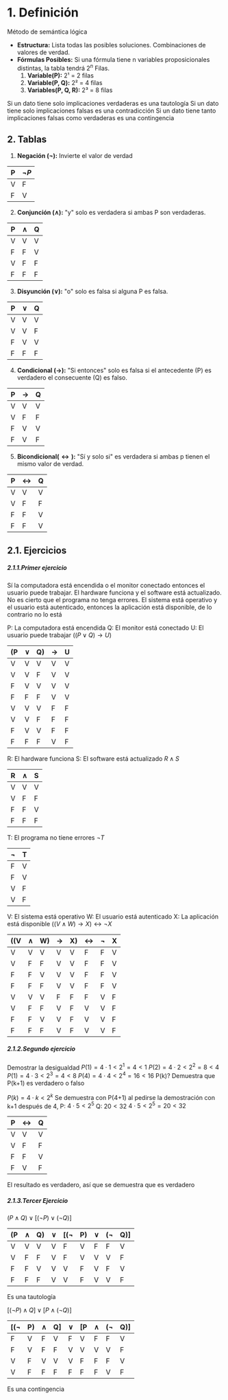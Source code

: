 # 1. Definición
Método de semántica lógica
- **Estructura:** Lista todas las posibles soluciones. Combinaciones de valores de verdad.
- **Fórmulas Posibles:** Si una fórmula tiene n variables proposicionales distintas, la tabla tendrá $2^n$ Filas.
	1) **Variable(P):** $2¹$ = 2 filas
	2) **Variable(P, Q):** $2²$ = 4 filas
	3) **Variables(P, Q, R):** $2³$ = 8 filas

Si un dato tiene solo implicaciones verdaderas es una tautología
Si un dato tiene solo implicaciones falsas es una contradicción
Si un dato tiene tanto implicaciones falsas como verdaderas es una contingencia 
## 2. Tablas
1. **Negación ($\neg$):** Invierte el valor de verdad

| P   | $\neg P$ |
| --- | -------- |
| V   | F        |
| F   | V        |
2. **Conjunción ($\land$):** "y" solo es verdadera si ambas P son verdaderas.

| P   | $\land$ | Q   |
| --- | ------- | --- |
| V   | V       | V   |
| F   | F       | V   |
| V   | F       | F   |
| F   | F       | F   |
3. **Disyunción ($\lor$):** "o" solo es falsa si alguna P es falsa.

| P   | $\lor$ | Q   |
| --- | ------ | --- |
| V   | V      | V   |
| V   | V      | F   |
| F   | V      | V   |
| F   | F      | F   |
4. **Condicional ($\rightarrow$):** "Si entonces" solo es falsa si el antecedente (P) es verdadero el consecuente (Q) es falso.

| P   | $\rightarrow$ | Q   |
| --- | ------------- | --- |
| V   | V             | V   |
| V   | F             | F   |
| F   | V             | V   |
| F   | V             | F   |
5. **Bicondicional($\leftrightarrow):$** "Sí y solo si" es verdadera si ambas p tienen el mismo valor de verdad.

| P   | $\leftrightarrow$ | Q   |
| --- | ----------------- | --- |
| V   | V                 | V   |
| V   | F                 | F   |
| F   | F                 | V   |
| F   | F                 | V   |
## 2.1. Ejercicios
##### 2.1.1.Primer ejercicio
Sí la computadora está encendida o el monitor conectado entonces el usuario puede trabajar. El hardware funciona y el software está actualizado. No es cierto que el programa no tenga errores. El sistema está operativo y el usuario está autenticado, entonces la aplicación está disponible, de lo contrario no lo está

P: La computadora está encendida
Q: El monitor está conectado
U: El usuario puede trabajar
$((P\lor Q)\rightarrow U)$

| (P  | $\lor$ | Q)  | $\rightarrow$ | U   |
| --- | ------ | --- | ------------- | --- |
| V   | V      | V   | V             | V   |
| V   | V      | F   | V             | V   |
| F   | V      | V   | V             | V   |
| F   | F      | F   | V             | V   |
| V   | V      | V   | F             | F   |
| V   | V      | F   | F             | F   |
| F   | V      | V   | F             | F   |
| F   | F      | F   | V             | F   |
R: El hardware funciona
S: El software está actualizado
$R\land S$

| R   | $\land$ | S   |
| --- | ------- | --- |
| V   | V       | V   |
| V   | F       | F   |
| F   | F       | V   |
| F   | F       | F   |

T: El programa no tiene errores
$\neg T$

| $\neg$ | T   |
| ------ | --- |
| F      | V   |
| F      | V   |
| V      | F   |
| V      | F   |

V: El sistema está operativo
W: El usuario está autenticado
X: La aplicación está disponible
$((V\land W)\rightarrow X)\leftrightarrow \neg X$

| ((V | $\land$ | W)  | $\rightarrow$ | X)  | $\leftrightarrow$ | $\neg$ | X   |
| --- | ------- | --- | ------------- | --- | ----------------- | ------ | --- |
| V   | V       | V   | V             | V   | F                 | F      | V   |
| V   | F       | F   | V             | V   | F                 | F      | V   |
| F   | F       | V   | V             | V   | F                 | F      | V   |
| F   | F       | F   | V             | V   | F                 | F      | V   |
| V   | V       | V   | F             | F   | F                 | V      | F   |
| V   | F       | F   | V             | F   | V                 | V      | F   |
| F   | F       | V   | V             | F   | V                 | V      | F   |
| F   | F       | F   | V             | F   | V                 | V      | F   |

##### 2.1.2.Segundo ejercicio
Demostrar la desigualdad
$P(1)=4\cdot 1<2^{1}=4<1$
$P(2)=4\cdot 2<2^{2}=8<4$
$P(1)=4\cdot 3<2^{3}=4<8$
$P(4)=4\cdot 4<2^{4}=16<16$
P(k)? Demuestra que P(k+1) es verdadero o falso

$P(k)=4\cdot k<2^{k}$
Se demuestra con P(4+1) al pedirse la demostración con k+1 después de 4, 
P: $4\cdot 5<2^{5}$
Q: $20<32$
$4\cdot 5 <2^{5}=20<32$

| P   | $\leftrightarrow$ | Q   |
| --- | ----------------- | --- |
| V   | V                 | V   |
| V   | F                 | F   |
| F   | F                 | V   |
| F   | V                 | F   |
El resultado es verdadero, así que se demuestra que es verdadero

##### 2.1.3.Tercer Ejercicio
$(P\land Q)\lor[(\neg P)\lor(\neg Q)]$

| (P  | $\land$ | Q)  | $\lor$ | [($\neg$ | P)  | $\lor$ | ($\neg$ | Q)] |
| --- | ------- | --- | ------ | -------- | --- | ------ | ------- | --- |
| V   | V       | V   | V      | F        | V   | F      | F       | V   |
| V   | F       | F   | V      | F        | V   | V      | V       | F   |
| F   | F       | V   | V      | V        | F   | V      | F       | V   |
| F   | F       | F   | V      | V        | F   | V      | V       | F   |
Es una tautología

$[(\neg P)\land Q]\lor [P\land(\neg Q)]$

| [($\neg$ | P)  | $\land$ | Q]  | $\lor$ | [P  | $\land$ | ($\neg$ | Q)] |
| -------- | --- | ------- | --- | ------ | --- | ------- | ------- | --- |
| F        | V   | F       | V   | F      | V   | F       | F       | V   |
| F        | V   | F       | F   | V      | V   | V       | V       | F   |
| V        | F   | V       | V   | V      | F   | F       | F       | V   |
| V        | F   | F       | F   | F      | F   | F       | V       | F   |
Es una contingencia